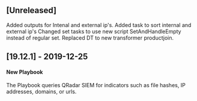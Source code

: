 ## [Unreleased]
Added outputs for Intenal and external ip's.
Added task to sort internal and external ip's
Changed set tasks to use new script SetAndHandleEmpty instead of regular set.
Replaced DT to new transformer productjoin.


## [19.12.1] - 2019-12-25
#### New Playbook
The Playbook queries QRadar SIEM for indicators such as file hashes, IP addresses, domains, or urls. 
